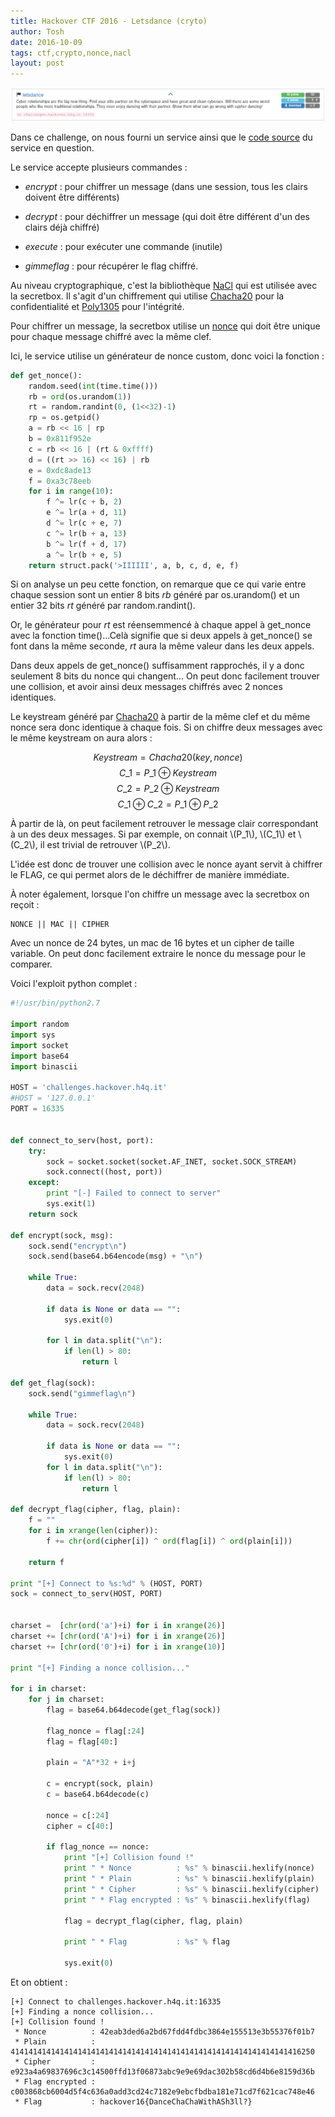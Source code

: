 ```yaml
---
title: Hackover CTF 2016 - Letsdance (cryto)
author: Tosh
date: 2016-10-09
tags: ctf,crypto,nonce,nacl
layout: post
---
```


![Letsdance](/images/hackover-2016.png)

Dans ce challenge, on nous fourni un service ainsi que le [code source](https://repo.t0x0sh.org/CTF/HACKOVER_2016/letsdance.py) du service en question.

Le service accepte plusieurs commandes :

- *encrypt* : pour chiffrer un message (dans une session, tous les clairs doivent être différents)

- *decrypt* : pour déchiffrer un message (qui doit être différent d'un des clairs déjà chiffré)

- *execute* : pour exécuter une commande (inutile)

- *gimmeflag* : pour récupérer le flag chiffré.

Au niveau cryptographique, c'est la bibliothèque [NaCl](https://en.wikipedia.org/wiki/NaCl_(software)) qui est utilisée avec la secretbox. Il s'agit d'un chiffrement qui utilise [Chacha20](https://en.wikipedia.org/wiki/Salsa20) pour la confidentialité et [Poly1305](https://en.wikipedia.org/wiki/Poly1305) pour l'intégrité.

Pour chiffrer un message, la secretbox utilise un [nonce](https://fr.wikipedia.org/wiki/Nonce_cryptographique) qui doit être unique pour chaque message chiffré avec la même clef.

Ici, le service utilise un générateur de nonce custom, donc voici la fonction :

```python
def get_nonce():
    random.seed(int(time.time()))
    rb = ord(os.urandom(1))
    rt = random.randint(0, (1<<32)-1)
    rp = os.getpid()
    a = rb << 16 | rp
    b = 0x811f952e
    c = rb << 16 | (rt & 0xffff)
    d = ((rt >> 16) << 16) | rb
    e = 0xdc8ade13
    f = 0xa3c78eeb
    for i in range(10):
        f ^= lr(c + b, 2)
        e ^= lr(a + d, 11)
        d ^= lr(c + e, 7)
        c ^= lr(b + a, 13)
        b ^= lr(f + d, 17)
        a ^= lr(b + e, 5)
    return struct.pack('>IIIIII', a, b, c, d, e, f)
```

Si on analyse un peu cette fonction, on remarque que ce qui varie entre chaque session sont un entier 8 bits *rb* généré par os.urandom() et un entier 32 bits *rt* généré par random.randint().

Or, le générateur pour *rt* est réensemmencé à chaque appel à get\_nonce avec la fonction time()...Celà signifie que si deux appels à get\_nonce() se font dans la même seconde, *rt* aura la même valeur dans les deux appels.

Dans deux appels de get\_nonce() suffisamment rapprochés, il y a donc seulement 8 bits du nonce qui changent... On peut donc facilement trouver une collision, et avoir ainsi deux messages chiffrés avec 2 nonces identiques.

Le keystream généré par [Chacha20](https://en.wikipedia.org/wiki/Salsa20) à partir de la même clef et du même nonce sera donc identique à chaque fois. Si on chiffre deux messages avec le même keystream on aura alors :

$$Keystream = Chacha20(key, nonce)$$
$$C\_{1} = P\_{1} \oplus Keystream$$
$$C\_{2} = P\_{2} \oplus Keystream$$
$$C\_{1} \oplus C\_{2} = P\_{1} \oplus P\_{2}$$

À partir de là, on peut facilement retrouver le message clair correspondant à un des deux messages. Si par exemple, on connait \\(P\_1\\), \\(C\_1\\) et \\(C\_2\\), il est trivial de retrouver \\(P_2\\).

L'idée est donc de trouver une collision avec le nonce ayant servit à chiffrer le FLAG, ce qui permet alors de le déchiffrer de manière immédiate.

À noter également, lorsque l'on chiffre un message avec la secretbox on reçoit :

```
NONCE || MAC || CIPHER
```

Avec un nonce de 24 bytes, un mac de 16 bytes et un cipher de taille variable. On peut donc facilement extraire le nonce du message pour le comparer.

Voici l'exploit python complet :

```python
#!/usr/bin/python2.7

import random
import sys
import socket
import base64
import binascii

HOST = 'challenges.hackover.h4q.it'
#HOST = '127.0.0.1'
PORT = 16335


def connect_to_serv(host, port):
    try:
        sock = socket.socket(socket.AF_INET, socket.SOCK_STREAM)
        sock.connect((host, port))
    except:
        print "[-] Failed to connect to server"
        sys.exit(1)
    return sock

def encrypt(sock, msg):
    sock.send("encrypt\n")
    sock.send(base64.b64encode(msg) + "\n")

    while True:
        data = sock.recv(2048)

        if data is None or data == "":
            sys.exit(0)

        for l in data.split("\n"):
            if len(l) > 80:
                return l

def get_flag(sock):
    sock.send("gimmeflag\n")

    while True:
        data = sock.recv(2048)

        if data is None or data == "":
            sys.exit(0)
        for l in data.split("\n"):
            if len(l) > 80:
                return l

def decrypt_flag(cipher, flag, plain):
    f = ""
    for i in xrange(len(cipher)):
        f += chr(ord(cipher[i]) ^ ord(flag[i]) ^ ord(plain[i]))

    return f

print "[+] Connect to %s:%d" % (HOST, PORT)
sock = connect_to_serv(HOST, PORT)


charset =  [chr(ord('a')+i) for i in xrange(26)]
charset += [chr(ord('A')+i) for i in xrange(26)]
charset += [chr(ord('0')+i) for i in xrange(10)]

print "[+] Finding a nonce collision..."

for i in charset:
    for j in charset:
        flag = base64.b64decode(get_flag(sock))

        flag_nonce = flag[:24]
        flag = flag[40:]

        plain = "A"*32 + i+j

        c = encrypt(sock, plain)
        c = base64.b64decode(c)

        nonce = c[:24]
        cipher = c[40:]

        if flag_nonce == nonce:
            print "[+] Collision found !"
            print " * Nonce          : %s" % binascii.hexlify(nonce)
            print " * Plain          : %s" % binascii.hexlify(plain)
            print " * Cipher         : %s" % binascii.hexlify(cipher)
            print " * Flag encrypted : %s" % binascii.hexlify(flag)

            flag = decrypt_flag(cipher, flag, plain)

            print " * Flag           : %s" % flag

            sys.exit(0)
```

Et on obtient :

```
[+] Connect to challenges.hackover.h4q.it:16335
[+] Finding a nonce collision...
[+] Collision found !
 * Nonce          : 42eab3ded6a2bd67fdd4fdbc3864e155513e3b55376f01b7
 * Plain          : 41414141414141414141414141414141414141414141414141414141414141416250
 * Cipher         : e923a4a69837696c3c14500ffd13f06873abc9e9e69dac302b58cd6d4b6e8159d36b
 * Flag encrypted : c003868cb6004d5f4c636a0add3cd24c7182e9ebcfbdba181e71cd7f621cac748e46
 * Flag           : hackover16{DanceChaChaWithASh3ll?}
```